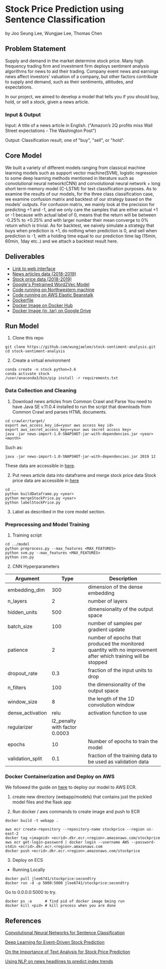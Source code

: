 # Stock Price Prediction using Sentence Classification

by Joo Seung Lee, Wungjae Lee, Thomas Chen

## Problem Statement

Supply and demand in the market determine stock price. Many high frequency trading firm and investment firm deploys sentiment analysis algorithms for news to aid their trading. Company event news and earnings news affect investors' valuation of a company, but other factors contribute to supply and demand, such as their sentiments, attitudes, and expectations.

In our project, we aimed to develop a model that tells you if you should buy, hold, or sell a stock, given a news article.

### Input & Output

Input: A title of a news article in English. ("Amazon’s 2Q profits miss Wall Street expectations - The Washington Post")

Output: Classification result, one of "buy", "sell", or "hold".

## Core Model

We built a variety of different models ranging from classical machine learning models such as support vector machine(SVM), logistic regression to some deep learning methods mentioned in literature such as convolutional neural network(CNN) and convolutional neural network + long short term memory model (C-LSTM) for text classification purposes.
As to examine the results of our models, for the three class classification case, we examine
confusion matrix and backtest of our strategy based on the models’ outputs. For confusion matrix, we mainly look at the precision for predicting +1 and -1, and we only care the samples that are either actual +1 or -1 because with actual label of 0, means that the return will be between -0.25% to +0.25% and with larger number their mean converge to 0% return which is trivial. As for backtest, we naively simulate a strategy that buys when prediction is +1, do nothing when prediction is 0, and sell when prediction is -1, with a holding time equal to our prediction time lag (15min, 60min, 1day etc..) and we attach a backtest result here.

## Deliverables

- [Link to web interface](http://stockpriceprediction-env.eba-phgbbfgs.us-west-2.elasticbeanstalk.com/)
- [News articles data (2018-2019)](https://drive.google.com/drive/folders/1Ld2C_N9ZJjwqVfdf9I8KjNENT52m7ff_?usp=sharing)
- [Stock price data (2018-2019)](https://drive.google.com/drive/folders/1Qv4c7VqtB9EDhakoLCJOCuFSj_Mzf2C4?usp=sharing)
- [Google's Pretrained Word2Vec Model](https://drive.google.com/file/d/0B7XkCwpI5KDYNlNUTTlSS21pQmM/edit)
- [Code running on Northwestern machine](https://github.com/jooseung2/stockpriceprediction/blob/master/commoncrawl/src/main/java/jooseung/lee/App.java)
- [Code running on AWS Elastic Beanstalk](https://github.com/jooseung2/stockpriceprediction/tree/master/webapp)
- [Dockerfile](https://github.com/jooseung2/stockpriceprediction/tree/master/webapp/Dockerfile)
- [Docker Image on Docker Hub](https://hub.docker.com/repository/docker/jlee6741/stockprice)
- [Docker Image (in .tar) on Google Drive](https://drive.google.com/file/d/1N2mE7gJfQkTpufFArW639hxWxR97h4uI/view?usp=sharing)

## Run Model

1. Clone this repo

```
git clone https://github.com/wungjaelee/stock-sentiment-analysis.git
cd stock-sentiment-analysis
```

2. Create a virtual environment

```
conda create -n stock python=3.6
conda activate stock
/user/anaconda3/bin/pip install -r requirements.txt
```

### Data Collection and Cleaning

1. Download news articles from Common Crawl and Parse
   You need to have Java SE v.11.0.4 installed to run the script that downloads from Common Crawl and parses HTML documents.

```
cd crawler/target/
export aws_access_key_id=<your aws access key id>
export aws_secret_access_key=<your aws secret access key>
java -jar news-import-1.0-SNAPSHOT-jar-with-dependencies.jar <year> <month>
```

Such as:

```
java -jar news-import-1.0-SNAPSHOT-jar-with-dependencies.jar 2019 12
```

These data are accessible in [here](https://drive.google.com/drive/folders/1Ld2C_N9ZJjwqVfdf9I8KjNENT52m7ff_?usp=sharing).

2. Put news article data into dataframe and merge stock price data
   Stock price data are accessible in [here](https://drive.google.com/drive/folders/1Qv4c7VqtB9EDhakoLCJOCuFSj_Mzf2C4?usp=sharing)

```
cd ..
python buildDataframe.py <year>
python mergeStockPrice.py <year>
python labelStockPrice.py
```

3. Label as described in the core model section.

### Preprocessing and Model Training

1. Training script

```
cd ../model
python preprocess.py --max_features <MAX_FEATURES>
python svm.py --max_features <MAX_FEATURES>
python cnn.py
```

2. CNN Hyperparameters

| Argument         | Type                          | Description                                                                                                    |
| ---------------- | ----------------------------- | -------------------------------------------------------------------------------------------------------------- |
| embedding_dim    | 300                           | dimension of the dense embedding                                                                               |
| n_layers         | 2                             | number of layers                                                                                               |
| hidden_units     | 500                           | dimensionality of the output space                                                                             |
| batch_size       | 100                           | number of samples per gradient update                                                                          |
| patience         | 2                             | number of epochs that produced the monitored quantity with no improvement after which training will be stopped |
| dropout_rate     | 0.3                           | fraction of the input units to drop                                                                            |
| n_filters        | 100                           | the dimensionality of the output space                                                                         |
| window_size      | 8                             | the length of the 1D convolution window                                                                        |
| dense_activation | relu                          | activation function to use                                                                                     |
| regularizer      | l2_penalty with factor 0.0003 |                                                                                                                |
| epochs           | 10                            | Number of epochs to train the model                                                                            |
| validation_split | 0.1                           | fraction of the training data to be used as validation data                                                    |

### Docker Containerization and Deploy on AWS

We followed the guide on [here](https://linuxacademy.com/blog/linux-academy/deploying-a-containerized-flask-application-with-aws-ecs-and-docker/) to deploy our model to AWS ECR.

1. create new directory (webapp/models) that contains just the pickled model files and the flask app

2. Run docker / aws commands to create image and push to ECR

```
docker build -t webapp .

aws ecr create-repository --repository-name stockprice --region us-east-2
docker tag <imageid> <ecrid>.dkr.ecr.<region>.amazonaws.com/stockprice
aws ecr get-login-password | docker login --username AWS --password-stdin <ecrid>.dkr.ecr.<region>.amazonaws.com
docker push <ecrid>.dkr.ecr.<region>.amazonaws.com/stockprice
```

3. Deploy on ECS

- Running Locally

```
docker pull jlee6741/stockprice:secondtry
docker run -d -p 5000:5000 jlee6741/stockprice:secondtry
```

Go to 0.0.0.0:5000 to try.

```
docker ps -a      # find pid of docker image being run
docker kill <pid> # kill process when you are done
```

## References

[Convolutional Neural Networks for Sentence Classification](https://arxiv.org/pdf/1408.5882.pdf)

[Deep Learning for Event-Driven Stock Prediction](https://www.aaai.org/ocs/index.php/IJCAI/IJCAI15/paper/viewFile/11031/10986)

[On the Importance of Text Analysis for Stock Price Prediction](https://nlp.stanford.edu/pubs/lrec2014-stock.pdf)

[Using NLP on news headlines to predict index trends](https://arxiv.org/pdf/1806.09533.pdf)
